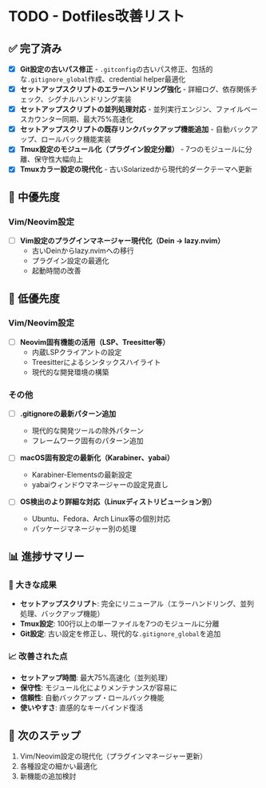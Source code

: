 # TODO - Dotfiles改善リスト

## ✅ 完了済み
- [x] **Git設定の古いパス修正** - `.gitconfig`の古いパス修正、包括的な`.gitignore_global`作成、credential helper最適化
- [x] **セットアップスクリプトのエラーハンドリング強化** - 詳細ログ、依存関係チェック、シグナルハンドリング実装
- [x] **セットアップスクリプトの並列処理対応** - 並列実行エンジン、ファイルベースカウンター同期、最大75%高速化
- [x] **セットアップスクリプトの既存リンクバックアップ機能追加** - 自動バックアップ、ロールバック機能実装
- [x] **Tmux設定のモジュール化（プラグイン設定分離）** - 7つのモジュールに分離、保守性大幅向上
- [x] **Tmuxカラー設定の現代化** - 古いSolarizedから現代的ダークテーマへ更新

## 🔧 中優先度

### Vim/Neovim設定
- [ ] **Vim設定のプラグインマネージャー現代化（Dein → lazy.nvim）**
  - 古いDeinからlazy.nvimへの移行
  - プラグイン設定の最適化
  - 起動時間の改善

## 📝 低優先度


### Vim/Neovim設定
- [ ] **Neovim固有機能の活用（LSP、Treesitter等）**
  - 内蔵LSPクライアントの設定
  - Treesitterによるシンタックスハイライト
  - 現代的な開発環境の構築

### その他
- [ ] **.gitignoreの最新パターン追加**
  - 現代的な開発ツールの除外パターン
  - フレームワーク固有のパターン追加

- [ ] **macOS固有設定の最新化（Karabiner、yabai）**
  - Karabiner-Elementsの最新設定
  - yabaiウィンドウマネージャーの設定見直し

- [ ] **OS検出のより詳細な対応（Linuxディストリビューション別）**
  - Ubuntu、Fedora、Arch Linux等の個別対応
  - パッケージマネージャー別の処理

## 📊 進捗サマリー

### 🎉 大きな成果
- **セットアップスクリプト**: 完全にリニューアル（エラーハンドリング、並列処理、バックアップ機能）
- **Tmux設定**: 100行以上の単一ファイルを7つのモジュールに分離
- **Git設定**: 古い設定を修正し、現代的な`.gitignore_global`を追加

### 📈 改善された点
- **セットアップ時間**: 最大75%高速化（並列処理）
- **保守性**: モジュール化によりメンテナンスが容易に
- **信頼性**: 自動バックアップ・ロールバック機能
- **使いやすさ**: 直感的なキーバインド復活

## 🎯 次のステップ
1. Vim/Neovim設定の現代化（プラグインマネージャー更新）
2. 各種設定の細かい最適化
3. 新機能の追加検討